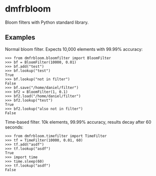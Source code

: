 # dmfrbloom
Bloom filters with Python standard library.

## Examples
Normal bloom filter. Expects 10,000 elements with 99.99% accuracy:
```
>>> from dmfrbloom.bloomfilter import BloomFilter
>>> bf = BloomFilter(10000, 0.01)
>>> bf.add("test")
>>> bf.lookup("test")
True
>>> bf.lookup("not in filter")
False
>>> bf.save("/home/daniel/filter")
>>> bf2 = BloomFilter(1, 0.1)
>>> bf2.load("/home/daniel/filter")
>>> bf2.lookup("test")
True
>>> bf2.lookup("also not in filter")
False
```

Time-based filter. 10k elements, 99.99% accuracy, results decay after
60 seconds:
```
>>> from dmfrbloom.timefilter import TimeFilter
>>> tf = TimeFilter(10000, 0.01, 60)
>>> tf.add("asdf")
>>> tf.lookup("asdf")
True
>>> import time
>>> time.sleep(60)
>>> tf.lookup("asdf")
False
```
